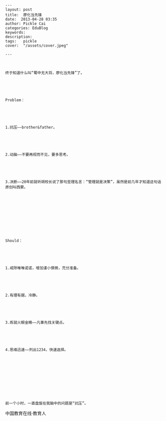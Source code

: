 
    ---
    layout: post  
    title:  廖化当先锋  
    date:  2013-04-28 03:35  
    author: Pickle Cai  
    categories: EduBlog  
    keywords: 
    description:   
    tags:	pickle   
    cover:  "/assets/cover.jpeg"  

    ---  
    


	终于知道什么叫“蜀中无大将，廖化当先锋”了。





	Problem：





	1.抗压——brother&father。





	2.动脑——不要再视而不见，要多思考。





	3.决断——20年前就听胡校长说了那句至理名言：“管理就是决策”，虽然是前几年才知道这句话原创叫西蒙。





	 





	Should：





	1.戒除唯唯诺诺，增加谨小慎微，充分准备。





	2.有理有据，冷静。





	3.炼就火眼金睛——凡事先找关键点。





	4.思维迅速——列出1234，快速选择。





	 





	前一个小时，一直盘旋在我脑中的问题是“抗压”。





		    
 中国教育在线·教育人

